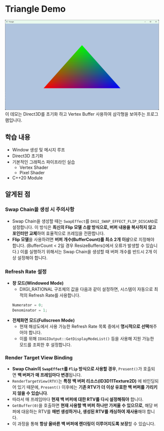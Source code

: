 # Triangle Demo
![screenshot](https://github.com/chahoseong/game-graphics-demo/blob/main/Projects/Triangle/Screenshot.png)
이 데모는 Direct3D를 초기화 하고 Vertex Buffer 사용하여 삼각형을 보여주는 프로그램입니다.

## 학습 내용
- Window 생성 및 메시지 루프
- Direct3D 초기화
- 기본적인 그래픽스 파이프라인 실습
    - Vertex Shader
    - Pixel Shader
- C++20 Module

## 알게된 점
### Swap Chain을 생성 시 주의사항
- Swap Chain을 생성할 때는 ```SwapEffect```를 ```DXGI_SWAP_EFFECT_FLIP_DISCARD```로 설정합니다.
이 방식은 **최신의 Flip 모델 스왑 방식으로, 버퍼 내용을 복사하지 않고 포인터만 교체**하여 효율적으로 프레임을 전환합니다.
- **Flip 모델**을 사용하려면 **버퍼 개수(BufferCount)를 최소 2개 이상**으로 지정해야 합니다.
(BufferCount < 2일 경우 ResizeBuffers()에서 오류가 발생할 수 있습니다.)
이를 실행하기 위해서는 Swap Chain을 생성할 때 버퍼 개수를 반드시 2개 이상 설정해야 합니다.

### Refresh Rate 설정
- **창 모드(Windowed Mode)**
    - DXGI_RATIONAL 구조체의 값을 다음과 같이 설정하면,
    시스템이 자동으로 최적의 Refresh Rate를 사용합니다.
    ```cpp
    Numerator = 0;
    Denominator = 1;
    ```
- **전체화면 모드(Fullscreen Mode)**
    - 현재 해상도에서 사용 가능한 Refresh Rate 목록 중에서 **명시적으로 선택**해주어야 합니다.
    - 이를 위해 ```IDXGIOutput::GetDisplayModeList()``` 등을 사용해 지원 가능한 모드를 조회한 후 설정합니다.

### Render Target View Binding
- **Swap Chain의 ```SwapEffect```를 ```Flip``` 방식으로 사용할 경우**, ```Present()```가 호출되면 **백 버퍼가 매 프레임마다 변경**됩니다.
- ```RenderTargetView(RTV)```는 **특정 백 버퍼 리소스(ID3D11Texture2D)** 에 바인딩되어 있기 때문에,
```Present()``` 이후에는 **기존 RTV가 더 이상 유효한 백 버퍼를 가리키지 않을 수 있습니다**.
- 따라서 매 프레임마다 **현재 백 버퍼에 대한 RTV를 다시 설정해줘야** 합니다.
- ```GetBuffer(0)```을 호출하면 **현재 사용할 백 버퍼 하나만 가져올 수 있으므로**,
해당 버퍼에 대응하는 RTV를 **매번 생성하거나, 생성된 RTV를 캐싱하여 재사용**해야 합니다.
- 이 과정을 통해 **항상 올바른 백 버퍼에 렌더링이 이루어지도록 보장**할 수 있습니다.
